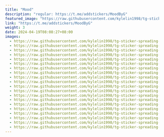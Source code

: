 ```yaml
---
title: "Mood"
description: "regular: https://t.me/addstickers/MoodByG"
featured_image: "https://raw.githubusercontent.com/kylelin1998/tg-sticker-spreading-worldwide-images/main/img/27beeea9-fbde-43e9-be2a-36032b681306.jpg"
link: "https://t.me/addstickers/MoodByG"
weight: 3
date: 2024-04-19T08:08:27+08:00
images:
  - https://raw.githubusercontent.com/kylelin1998/tg-sticker-spreading-worldwide-images/main/img/27beeea9-fbde-43e9-be2a-36032b681306.jpg
  - https://raw.githubusercontent.com/kylelin1998/tg-sticker-spreading-worldwide-images/main/img/addc9bae-9a2d-4a7f-b8b5-893e613b4abc.jpg
  - https://raw.githubusercontent.com/kylelin1998/tg-sticker-spreading-worldwide-images/main/img/6cbbd125-a976-4541-a028-de67eda06866.jpg
  - https://raw.githubusercontent.com/kylelin1998/tg-sticker-spreading-worldwide-images/main/img/26aa6b09-c6db-4fda-a1c4-a447d33d8e10.jpg
  - https://raw.githubusercontent.com/kylelin1998/tg-sticker-spreading-worldwide-images/main/img/b8485cbd-e85d-4dc1-9d6b-8accbbb0a7cb.jpg
  - https://raw.githubusercontent.com/kylelin1998/tg-sticker-spreading-worldwide-images/main/img/4c6629a2-001a-4d90-8c4e-18292136de99.jpg
  - https://raw.githubusercontent.com/kylelin1998/tg-sticker-spreading-worldwide-images/main/img/adffacd6-33d4-44ab-9c39-01b0b403e100.jpg
  - https://raw.githubusercontent.com/kylelin1998/tg-sticker-spreading-worldwide-images/main/img/d8d1a9b4-9ae4-4e40-b05b-5cde13694c32.jpg
  - https://raw.githubusercontent.com/kylelin1998/tg-sticker-spreading-worldwide-images/main/img/c2f7968b-f632-4174-95f0-4aff9d0d28fd.jpg
  - https://raw.githubusercontent.com/kylelin1998/tg-sticker-spreading-worldwide-images/main/img/c315bb4e-2b61-4efd-be14-322a482fc694.jpg
  - https://raw.githubusercontent.com/kylelin1998/tg-sticker-spreading-worldwide-images/main/img/b70ae48e-e1fe-4bfc-a086-0d97fe188425.jpg
  - https://raw.githubusercontent.com/kylelin1998/tg-sticker-spreading-worldwide-images/main/img/1616b402-5760-456a-85f9-234e2f5d235f.jpg
  - https://raw.githubusercontent.com/kylelin1998/tg-sticker-spreading-worldwide-images/main/img/f97ab665-3fdc-4b1c-a8a1-64f4e56e898c.jpg
  - https://raw.githubusercontent.com/kylelin1998/tg-sticker-spreading-worldwide-images/main/img/777cfad3-a07b-4552-95a2-bdeab4eb5fea.jpg
  - https://raw.githubusercontent.com/kylelin1998/tg-sticker-spreading-worldwide-images/main/img/fbcf1b1d-06c4-4fe4-95b9-297b856eea8d.jpg
  - https://raw.githubusercontent.com/kylelin1998/tg-sticker-spreading-worldwide-images/main/img/4f8278c3-7fdd-4463-9eac-0be4258b5a2e.jpg
  - https://raw.githubusercontent.com/kylelin1998/tg-sticker-spreading-worldwide-images/main/img/cc044222-49c5-4c27-81eb-5faeb7d3fe3a.jpg
  - https://raw.githubusercontent.com/kylelin1998/tg-sticker-spreading-worldwide-images/main/img/f98cdf62-2295-4044-8932-317e84b9faf5.jpg
  - https://raw.githubusercontent.com/kylelin1998/tg-sticker-spreading-worldwide-images/main/img/4f218e76-c08f-4ccc-9690-69617241367f.jpg
  - https://raw.githubusercontent.com/kylelin1998/tg-sticker-spreading-worldwide-images/main/img/eeb8dbcc-b560-4464-a771-f5ed2092257d.jpg
---
```

